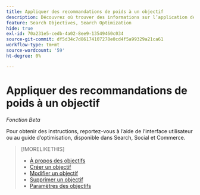 ```yaml
---
title: Appliquer des recommandations de poids à un objectif
description: Découvrez où trouver des informations sur l’application des poids d’objectif recommandés.
feature: Search Objectives, Search Optimization
hide: true
exl-id: 70a231e5-cedb-4a02-8ee9-13549460c034
source-git-commit: df5d34c7d86174107278e0cd4f5a99329a21ca61
workflow-type: tm+mt
source-wordcount: '59'
ht-degree: 0%

---
```


# Appliquer des recommandations de poids à un objectif

*Fonction Beta*

Pour obtenir des instructions, reportez-vous à l’aide de l’interface utilisateur ou au guide d’optimisation, disponible dans Search, Social et Commerce.

>[!MORELIKETHIS]
>
>* [À propos des objectifs](objective-about.md)
>* [Créer un objectif](objective-create.md)
>* [Modifier un objectif](objective-edit.md)
>* [Supprimer un objectif](objective-delete.md)
>* [Paramètres des objectifs](objective-settings.md)
